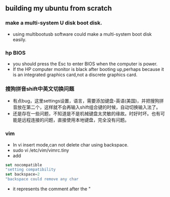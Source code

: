 ## building my ubuntu from scratch
### make a multi-system U disk boot disk.
- using multibootusb software could make a multi-system boot disk easily.
### hp BIOS
- you should press the Esc to enter BIOS when the computer is power.
- If the HP computer monitor is black after booting up,perhaps because it is an integrated graphics card,not a discrete graphics card.
### 搜狗拼音shift中英文切换问题
- 有点bug，这里settings设置，语言，需要添加键盘-英语(美国)，并把搜狗拼音放在第二个，这样就不会再输入shift组合键的时候，自动切换输入法了。
- 还是存在一些问题，不知道是不是机械键盘太灵敏的缘故。时好时坏。也有可能是远程连接的问题，直接使用本地键盘，完全没有问题。
### vim 
- In vi insert mode,can not delete char using backspace.
- sudo vi /etc/vim/vimrc.tiny
- add 
```javascript
set nocompatible 
"setting compatibility
set backspace=2  
"backspace could remove any char
```
- it represents the comment after the \"
